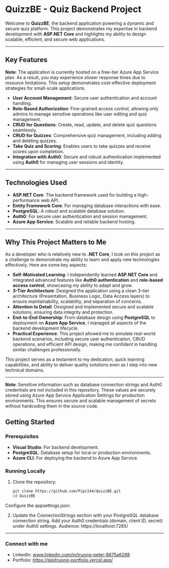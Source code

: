 # QuizzBE - Quiz Backend Project

Welcome to **QuizzBE**, the backend application powering a dynamic and secure quiz platform. This project demonstrates my expertise in backend development with **ASP.NET Core** and highlights my ability to design scalable, efficient, and secure web applications.

---

## Key Features

**Note**: The application is currently hosted on a free-tier Azure App Service plan. As a result, you may experience slower response times due to resource limitations. This setup demonstrates cost-effective deployment strategies for small-scale applications.

- **User Account Management**: Secure user authentication and account handling.
- **Role-Based Authorization**: Fine-grained access control, allowing only admins to manage sensitive operations like user editing and quiz management.
- **CRUD for Questions**: Create, read, update, and delete quiz questions seamlessly.
- **CRUD for Quizzes**: Comprehensive quiz management, including adding and deleting quizzes.
- **Take Quiz and Scoring**: Enables users to take quizzes and receive scores upon completion.
- **Integration with Auth0**: Secure and robust authentication implemented using **Auth0** for managing user sessions and identity.

---

## Technologies Used

- **ASP.NET Core**: The backend framework used for building a high-performance web API.
- **Entity Framework Core**: For managing database interactions with ease.
- **PostgreSQL**: A robust and scalable database solution.
- **Auth0**: For secure user authentication and session management.
- **Azure App Service**: Scalable and reliable backend hosting.

---

## Why This Project Matters to Me

As a developer who is relatively new to **.NET Core**, I took on this project as a challenge to demonstrate my ability to learn and apply new technologies effectively. Here are some key aspects:

- **Self-Motivated Learning**: I independently learned **ASP.NET Core** and integrated advanced features like **Auth0 authentication** and **role-based access control**, showcasing my ability to adapt and grow.
- **3-Tier Architecture**: Designed the application using a clean 3-tier architecture (Presentation, Business Logic, Data Access layers) to ensure maintainability, scalability, and separation of concerns.
- **Attention to Detail**: Designed and implemented secure and scalable solutions, ensuring data integrity and protection.
- **End-to-End Ownership**: From database design using **PostgreSQL** to deployment on **Azure App Service**, I managed all aspects of the backend development lifecycle.
- **Practical Experience**: This project allowed me to simulate real-world backend scenarios, including secure user authentication, CRUD operations, and efficient API design, making me confident in handling similar challenges professionally.

This project serves as a testament to my dedication, quick learning capabilities, and ability to deliver quality solutions even as I step into new technical domains.

---

**Note**: Sensitive information such as database connection strings and Auth0 credentials are not included in this repository. These values are securely stored using Azure App Service Application Settings for production environments. This ensures secure and scalable management of secrets without hardcoding them in the source code.



## Getting Started

### Prerequisites

- **Visual Studio**: For backend development.
- **PostgreSQL**: Database setup for local or production environments.
- **Azure CLI**: For deploying the backend to Azure App Service.

### Running Locally

1. Clone the repository:
   ```bash
   git clone https://github.com/Pipi144/QuizzBE.git
   cd QuizzBE
Configure the appsettings.json:

2. Update the ConnectionStrings section with your PostgreSQL database connection string.
Add your Auth0 credentials (domain, client ID, secret) under Auth0 settings. Audience: https://localhost:7285/

---


### Connect with me
- LinkedIn: www.linkedin.com/in/truong-peter-8875a6268
- Portfolio: https://pipitruong-portfolio.vercel.app/


